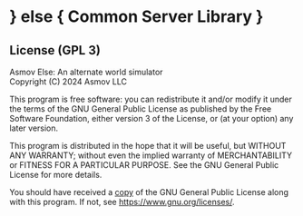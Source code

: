 } else { Common Server Library }
================================================================================

License (GPL 3)
--------------------------------------------------------------------------------
Asmov Else: An alternate world simulator  
Copyright (C) 2024 Asmov LLC 

This program is free software: you can redistribute it and/or modify
it under the terms of the GNU General Public License as published by
the Free Software Foundation, either version 3 of the License, or
(at your option) any later version.

This program is distributed in the hope that it will be useful,
but WITHOUT ANY WARRANTY; without even the implied warranty of
MERCHANTABILITY or FITNESS FOR A PARTICULAR PURPOSE.  See the
GNU General Public License for more details.

You should have received a [copy](./LICENSE.txt) of the GNU General Public License
along with this program.  If not, see https://www.gnu.org/licenses/.
